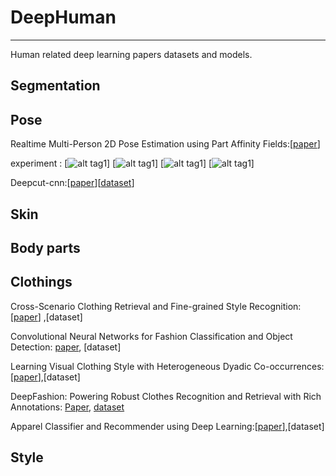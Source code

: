 # DeepHuman
------------
Human related deep learning papers datasets and models.

## Segmentation


## Pose
Realtime Multi-Person 2D Pose Estimation using Part Affinity Fields:[[paper](https://arxiv.org/pdf/1611.08050.pdf)]

experiment :
[![alt tag1](https://github.com/nishathussain/DeepHuman/blob/master/pose/1.png )]
[![alt tag1](https://github.com/nishathussain/DeepHuman/blob/master/pose/2.png )]
[![alt tag1](https://github.com/nishathussain/DeepHuman/blob/master/pose/3.png )]
[![alt tag1](https://github.com/nishathussain/DeepHuman/blob/master/pose/4.png )]

Deepcut-cnn:[[paper]()][[dataset]()]

## Skin

## Body parts

## Clothings
Cross-Scenario Clothing Retrieval and Fine-grained Style Recognition: [[paper](http://vision.unipv.it/CV/materiale2016-17/2nd%20Choice/0132.pdf)] ,[dataset]

Convolutional Neural Networks for Fashion Classification and Object Detection: [paper](https://pdfs.semanticscholar.org/68ec/d5468644a0cdcffea0915e839667c500d4f5.pdf), [dataset] 

Learning Visual Clothing Style with Heterogeneous Dyadic Co-occurrences:[[paper](https://cseweb.ucsd.edu/~jmcauley/pdfs/iccv15.pdf)],[dataset]

DeepFashion: Powering Robust Clothes Recognition and Retrieval with Rich Annotations: [Paper](http://www.cv-foundation.org/openaccess/content_cvpr_2016/papers/Liu_DeepFashion_Powering_Robust_CVPR_2016_paper.pdf), [dataset](http://mmlab.ie.cuhk.edu.hk/projects/DeepFashion.html)

Apparel Classifier and Recommender using Deep Learning:[[paper](https://pdfs.semanticscholar.org/68ec/d5468644a0cdcffea0915e839667c500d4f5.pdf)],[dataset]
## Style

